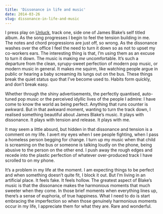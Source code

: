 ```yaml
---
title: 'Dissonance in life and music'
date: 2014-03-26
slug: dissonance-in-life-and-music
---
```


I press play on [Unluck](http://ubiq.im/q/5332c5e3cc88a3020052f4a3), track one, side one of James Blake’s self titled album. As the song progresses I begin to feel the tension building in me. The notes and chord progressions are just off, so wrong. As the dissonance washes over the office I feel the need to turn it down so as not to upset my co-workers ears. The interesting thing is that, I’m using them as an excuse to turn it down. The music is making _me_ uncomfortable. It’s such a departure from the clean, syrupy-sweet perfection of modern pop music, or modern music in general. It makes me squirm, like watching people argue in public or hearing a baby screaming its lungs out on the bus. These things break the quiet status quo that I’ve become used to. Habits form quickly, and don’t break easy.

Whether through the shiny advertisements, the perfectly quantised, auto-tuned pop music or the perceived idyllic lives of the people I admire: I have come to know the world as being perfect. Anything that runs counter is awkward. But in that awkward moment, wanting to turn the track down, I realised something beautiful about James Blake’s music. It plays with dissonance. It plays with tension and release. It plays with me.

It may seem a little absurd, but hidden in that dissonance and tension is a comment on my life. I avert my eyes when I see people fighting, when I pass a homeless person begging for change. I turn up my music when that child is screaming on the bus or someone is talking loudly on the phone, being abusive to the person on the other end. I push away the rough edges and recede into the plastic perfection of whatever over-produced track I have scrolled to on my phone.

It’s a problem in my life at the moment. I am expecting things to be perfect and when something doesn’t quite fit, I block it out. But I’m living in an artificial place. It feels fake. It feels hollow. The greatest aspect of Blake’s music is that the dissonance makes the harmonious moments that much sweeter when they come. In those brief moments when everything lines up, there’s a sense of euphoria, of true happiness. What I need to do is start embracing the imperfection so when those genuinely harmonious moments occur in my life, I appreciate them for what they are. Rare and wonderful.
